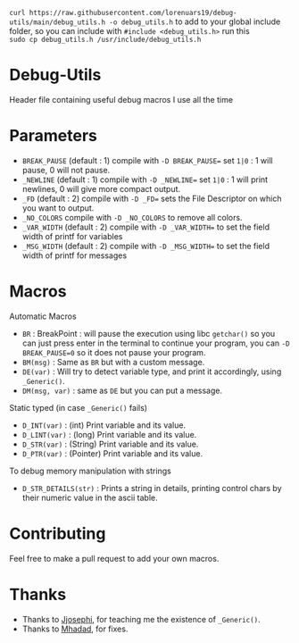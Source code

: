 `curl https://raw.githubusercontent.com/lorenuars19/debug-utils/main/debug_utils.h -o debug_utils.h`
to add to your global include folder, so you can include with `#include <debug_utils.h>` run this <br>
`sudo cp debug_utils.h /usr/include/debug_utils.h`
# Debug-Utils
Header file containing useful debug macros I use all the time

# Parameters
- `BREAK_PAUSE` (default : 1) compile with `-D BREAK_PAUSE=` set `1|0` : 1 will pause, 0 will not pause.
- `_NEWLINE` (default : 1) compile with `-D _NEWLINE=` set `1|0` : 1 will print newlines, 0 will give more compact output.
- `_FD` (default : 2) compile with `-D _FD=` sets the File Descriptor on which you want to output.
- `_NO_COLORS` compile with `-D _NO_COLORS` to remove all colors.
- `_VAR_WIDTH` (default : 2) compile with `-D _VAR_WIDTH=` to set the field width of printf for variables
- `_MSG_WIDTH` (default : 2) compile with `-D _MSG_WIDTH=` to set the field width of printf for messages

# Macros
Automatic Macros
- `BR` : BreakPoint : will pause the execution using libc `getchar()` so you can just press enter in the terminal to continue your program, you can `-D BREAK_PAUSE=0` so it does not pause your program.
- `BM(msg)` : Same as `BR` but with a custom message.
- `DE(var)` : Will try to detect variable type, and print it accordingly, using `_Generic()`.
- `DM(msg, var)` : same as `DE` but you can put a message.

Static typed (in case `_Generic()` fails)
- `D_INT(var)` : (int) Print variable and its value.
- `D_LINT(var)` : (long) Print variable and its value.
- `D_STR(var)` : (String) Print variable and its value.
- `D_PTR(var)` : (Pointer) Print variable and its value.

To debug memory manipulation with strings
- `D_STR_DETAILS(str)` : Prints a string in details, printing control chars by their numeric value in the ascii table.

# Contributing
Feel free to make a pull request to add your own macros.

# Thanks
- Thanks to [Jjosephi](https://github.com/FlavorlessQuark), for teaching me the existence of `_Generic()`.
- Thanks to [Mhadad](https://github.com/Matthew-Dreemurr), for fixes.
